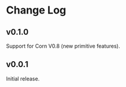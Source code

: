 # Change Log

## v0.1.0

Support for Corn V0.8 (new primitive features).

## v0.0.1

Initial release.
